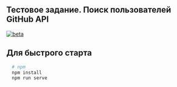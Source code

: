 ## Тестовое задание. Поиск пользователей GitHub API
[![beta](https://img.shields.io/npm/v/vue/next.svg)](https://www.npmjs.com/package/vue/v/next)
<br />

## Для быстрого старта

```bash
  # npm
  npm install
  npm run serve
  ```
